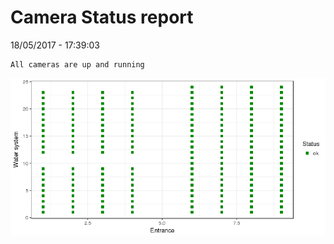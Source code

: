 Camera Status report
================
18/05/2017 - 17:39:03

    All cameras are up and running

![](camreport_files/figure-markdown_github/unnamed-chunk-2-1.png)
